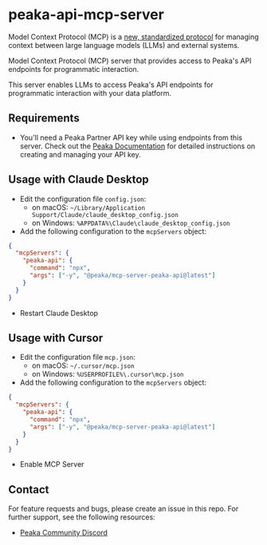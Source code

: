 # peaka-api-mcp-server

Model Context Protocol (MCP) is a [new, standardized protocol](https://modelcontextprotocol.io/introduction) for managing context between large language models (LLMs) and external systems.

Model Context Protocol (MCP) server that provides access to Peaka's API endpoints for programmatic interaction.

This server enables LLMs to access Peaka's API endpoints for programmatic interaction with your data platform.

## Requirements

- You'll need a Peaka Partner API key while using endpoints from this server. Check out the [Peaka Documentation](https://docs.peaka.com/how-to-guides/how-to-manage-partner-api-key#how-to-manage-your-partner-api) for detailed instructions on creating and managing your API key.

## Usage with Claude Desktop

- Edit the configuration file `config.json`:
  - on macOS: `~/Library/Application Support/Claude/claude_desktop_config.json`
  - on Windows: `%APPDATA%\Claude\claude_desktop_config.json`
- Add the following configuration to the `mcpServers` object:

```json
{
  "mcpServers": {
    "peaka-api": {
      "command": "npx",
      "args": ["-y", "@peaka/mcp-server-peaka-api@latest"]
    }
  }
}
```

- Restart Claude Desktop

## Usage with Cursor

- Edit the configuration file `mcp.json`:
  - on macOS: `~/.cursor/mcp.json`
  - on Windows: `%USERPROFILE%\.cursor\mcp.json`
- Add the following configuration to the `mcpServers` object:

```json
{
  "mcpServers": {
    "peaka-api": {
      "command": "npx",
      "args": ["-y", "@peaka/mcp-server-peaka-api@latest"]
    }
  }
}
```

- Enable MCP Server

## Contact

For feature requests and bugs, please create an issue in this repo. For further support, see the following resources:

- [Peaka Community Discord](https://discord.com/invite/peaka)

